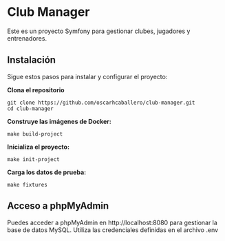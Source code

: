 # Club Manager

Este es un proyecto Symfony para gestionar clubes, jugadores y entrenadores.


## Instalación

Sigue estos pasos para instalar y configurar el proyecto:


**Clona el repositorio**

    git clone https://github.com/oscarhcaballero/club-manager.git
    cd club-manager


**Construye las imágenes de Docker:**

    make build-project


**Inicializa el proyecto:**

    make init-project


**Carga los datos de prueba:**

    make fixtures


## Acceso a phpMyAdmin
Puedes acceder a phpMyAdmin en http://localhost:8080 para gestionar la base de datos MySQL. Utiliza las credenciales definidas en el archivo .env


